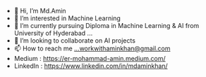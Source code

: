 - 👋 Hi, I’m Md.Amin
- 👀 I’m interested in Machine Learning
- 🌱 I’m currently pursuing Diploma in Machine Learning & AI from University of Hyderabad ...
- 💞️ I’m looking to collaborate on AI projects
- 📫 How to reach me ...workwithaminkhan@gmail.com
-  Medium : https://er-mohammad-amin.medium.com/
-  LinkedIn : https://www.linkedin.com/in/mdaminkhan/

<!---
Khanamin-XOR/Khanamin-XOR is a ✨ special ✨ repository because its `README.md` (this file) appears on your GitHub profile.
You can click the Preview link to take a look at your changes.
--->
